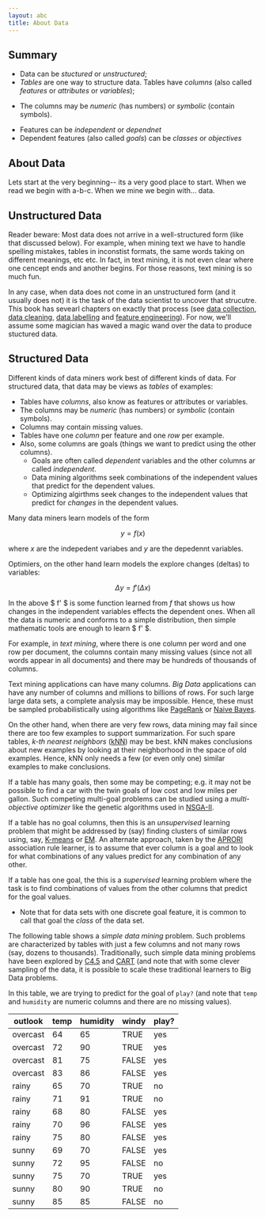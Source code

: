 ```yaml
---
layout: abc
title: About Data
---
```



## Summary

- Data can be _stuctured_ or _unstructured_;
- _Tables_ are one way to structure data. Tables have  _columns_ (also called  _features_ or _attributes_ or _variables_);
+ The columns may be _numeric_ (has numbers) or _symbolic_ (contain symbols).
- Features can be _independent_ or _dependnet_
- Dependent features (also called _goals_)  can be _classes_ or _objectives_

## About Data

Lets start at the very beginning-- its a very good place to start.
When we read we begin with a-b-c. When we mine we begin with... data.

## Unstructured Data

Reader beware: Most data does not arrive in a well-structured form (like that discussed below).
For example, when mining text we have to handle
spelling mistakes,
tables in inconstist formats,  the same words taking on different meanings, etc etc.
In fact, in text mining, it is not even clear where one cencept ends  and another begins.
For those reasons, text mining is so much fun.

In any case, when  data does not come in an unstructured form (and it usually does not) it is the task of the data scientist
to uncover that strucutre. This book has sevearl chapters on exactly that
process (see [data collection](/dm/collect), [data cleaning](/dm/clear),
[data labelling](dm/label) and [feature engineering](/dm/feature)).
For now, we'll assume some magician has waved a magic wand over the data to produce stuctured data.

## Structured Data

Different kinds of data miners work best of different kinds
of data. For structured data, that  data may be views as _tables_ of examples:

+ Tables have _columns_, also know as features or attributes or variables.
+ The columns may be _numeric_ (has numbers) or _symbolic_ (contain symbols).
+ Columns may contain missing values.
+ Tables have one _column_ per feature and one _row_ per example. 
+ Also, some columns are goals (things we want to predict using the
  other columns).
    - Goals are often called _dependent_ variables and the other columns ar called _independent_.
    -  Data mining algorithms seek combinations of the independent
       values that predict for the dependent values. 
    - Optimizing algirthms seek changes to the independent values
      that predict for _changes_ in the dependent values.

Many data miners learn models of the form

$$
y = f(x)
$$

where $x$ are the indepedent variabes and $y$ are the depedennt variables.

Optimiers, on the other hand
learn models the explore changes (deltas) to variables:

$$
{\Delta}y = f'({\Delta}x)
$$

In the above $ f' $ is some function learned from $f$ that shows us how changes in the independent variables effects the dependent ones.
When all the data is numeric and conforms to a simple distribution, then simple mathematic tools are enough to learn $ f' $.

For example, in _text mining_, where there is one column per
word and one row per document, the columns contain many missing values
(since not all words appear in all documents) and there may be
hundreds of thousands of columns.

Text mining applications can have many columns. _Big Data_
applications can have any number of columns and millions to billions
of rows.  For such large large data sets, a complete analysis may be
impossible.  Hence, these must be sampled probabilistically using
algorithms like [PageRank](/glossary#Pagerank) or [Naive Bayes](#Pagerank).
  
On the other hand, when there are very few rows, data mining may fail
since there are too few examples to support summarization. For such
spare tables, _k-th nearest neighbors_ ([kNN](/glossary#KNN)) may be best. kNN makes
conclusions about new examples by looking at their neighborhood in the
space of old examples. Hence, kNN only needs a few (or even only one)
similar examples to make conclusions.

If a table has many goals, then some may be competing; e.g. it may not
be possible to find a car with the twin goals of low cost and low
miles per gallon.  Such competing multi-goal problems can be studied
using a _multi-objective optimizer_ like the genetic algorithms used
in [NSGA-II](/glossary#Nsgaii).

If a table has no goal columns, then this is an _unsupervised_
learning problem that might be addressed by (say) finding clusters of
similar rows using, say, [K-means](/glossary#Kmeans) or [EM](/glossary#Em).  An alternate approach, taken
by the [APRORI](/glossary#apriori)  association rule learner, is to assume that ever column
is a goal and to look for what combinations of any values predict for
any combination of any other.

If a table has one goal, the this is a _supervised_ learning problem
where the task is to find combinations of values from the other
columns that predict for the goal values.

+ Note that for data sets with one discrete goal feature,
  it is common to call that goal the _class_ of the data set.
  
The following table shows a _simple data mining_ problem. Such problems
are characterized by tables with just a
few columns and not many rows (say, dozens to thousands). Traditionally,
such simple data mining problems have been explored by [C4.5](#C45) and 
[CART](/glossary#Cart)
(and note that with some clever sampling of the data, it is
possible to scale these traditional learners to Big Data problems.  

In this table, we are trying to predict for the goal of
`play?` (and note that `temp` and `humidity` are numeric columns and
there are no missing values).

 outlook |   temp |  humidity |  windy |   play?
-------- |   ---- |  -------- |  ----- |  -----
overcast |     64 |        65 |   TRUE |    yes
overcast |     72 |        90 |   TRUE |    yes
overcast |     81 |        75 |  FALSE |    yes
overcast |     83 |        86 |  FALSE |    yes
rainy    |     65 |        70 |   TRUE |     no
rainy    |     71 |        91 |   TRUE |     no
rainy    |     68 |        80 |  FALSE |    yes
rainy    |     70 |        96 |  FALSE |    yes
rainy    |     75 |        80 |  FALSE |    yes
sunny    |     69 |        70 |  FALSE |    yes
sunny    |     72 |        95 |  FALSE |     no
sunny    |     75 |        70 |   TRUE |    yes
sunny    |     80 |        90 |   TRUE |     no
sunny    |     85 |        85 |  FALSE |     no



